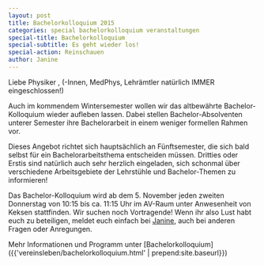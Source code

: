 ```yaml
---
layout: post
title: Bachelorkolloquium 2015
categories: special bachelorkolloquium veranstaltungen
special-title: Bachelorkolloquium
special-subtitle: Es geht wieder los!
special-action: Reinschauen
author: Janine
---
```

Liebe Physiker ,
(-Innen, MedPhys, Lehrämtler natürlich IMMER eingeschlossen!)

Auch im kommendem Wintersemester wollen wir das altbewährte Bachelor-Kolloquium wieder aufleben lassen. Dabei stellen Bachelor-Absolventen unterer Semester ihre Bachelorarbeit in einem weniger formellen Rahmen vor.

Dieses Angebot richtet sich hauptsächlich an Fünftsemester, die sich bald selbst für ein Bachelorarbeitsthema entscheiden müssen. Dritties oder Erstis sind natürlich auch sehr herzlich eingeladen, sich schonmal über verschiedene Arbeitsgebiete der Lehrstühle und Bachelor-Themen zu informieren!

Das Bachelor-Kolloquium wird ab dem 5. November jeden zweiten Donnerstag von 10:15 bis ca. 11:15 Uhr im AV-Raum unter Anwesenheit von Keksen stattfinden.
Wir suchen noch Vortragende! Wenn ihr also Lust habt euch zu beteiligen, meldet euch einfach bei [Janine](mailto:janine2.mueller@tu-dortmund.de), auch bei anderen Fragen oder Anregungen.

Mehr Informationen und Programm unter [Bachelorkolloquium]({{'vereinsleben/bachelorkolloquium.html' | prepend:site.baseurl}})